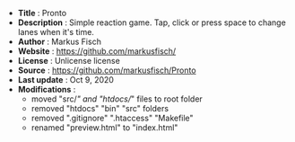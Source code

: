 - **Title** : Pronto
- **Description** : Simple reaction game. Tap, click or press space to change lanes when it's time.
- **Author** : Markus Fisch
- **Website** : https://github.com/markusfisch/
- **License** : Unlicense license
- **Source** : https://github.com/markusfisch/Pronto
- **Last update** : Oct 9, 2020
- **Modifications** : 
  - moved "src/*" and "htdocs/*" files to root folder
  - removed "htdocs" "bin" "src" folders
  - removed ".gitignore" ".htaccess" "Makefile"
  - renamed "preview.html" to "index.html"
